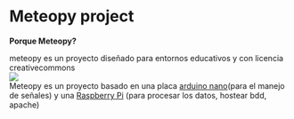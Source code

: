 <h1>Meteopy project</h1>
<b>Porque Meteopy?</b>

meteopy es un proyecto diseñado para entornos educativos y con licencia creativecommons
<br>
<img src="http://es.creativecommons.org/blog/wp-content/uploads/2013/04/by-nc-sa.eu_petit.png">
<br>
Meteopy es un proyecto basado en una placa <a href="http://arduino.cc/">arduino nano</a>(para el manejo de señales) y una <a href="http://www.raspberrypi.org/">Raspberry Pi</a> (para procesar los datos, hostear bdd, apache) 
